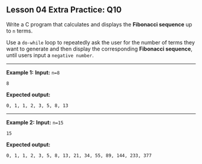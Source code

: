 ## Lesson 04 Extra Practice: Q10
Write a C program that calculates and displays the **Fibonacci sequence** up to `n` terms. 

Use a `do-while` loop to repeatedly ask the user for the number of terms they want to generate and then display the corresponding **Fibonacci sequence**, until users input a 
`negative number`.

<hr>

**Example 1:**
**Input:** `n=8`  
```
8
```
**Expected output:**
```
0, 1, 1, 2, 3, 5, 8, 13
```
<hr>

**Example 2:**
**Input:** `n=15`  
```
15
```
**Expected output:**
```
0, 1, 1, 2, 3, 5, 8, 13, 21, 34, 55, 89, 144, 233, 377
```
